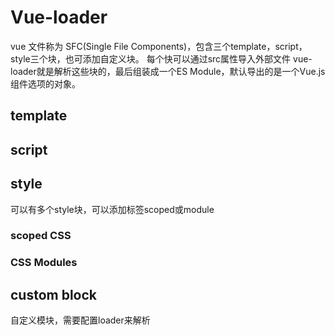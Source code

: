 # Vue-loader

vue 文件称为 SFC(Single File Components)，包含三个template，script，style三个块，也可添加自定义块。
每个快可以通过src属性导入外部文件
vue-loader就是解析这些块的，最后组装成一个ES Module，默认导出的是一个Vue.js组件选项的对象。

## template

## script 

## style 

可以有多个style块，可以添加标签scoped或module

### scoped CSS

### CSS Modules 

## custom block
自定义模块，需要配置loader来解析
